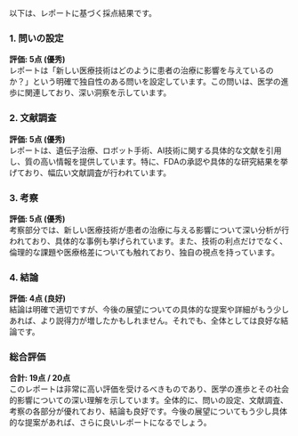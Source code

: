 以下は、レポートに基づく採点結果です。

### 1. 問いの設定
**評価: 5点 (優秀)**  
レポートは「新しい医療技術はどのように患者の治療に影響を与えているのか？」という明確で独自性のある問いを設定しています。この問いは、医学の進歩に関連しており、深い洞察を示しています。

### 2. 文献調査
**評価: 5点 (優秀)**  
レポートは、遺伝子治療、ロボット手術、AI技術に関する具体的な文献を引用し、質の高い情報を提供しています。特に、FDAの承認や具体的な研究結果を挙げており、幅広い文献調査が行われています。

### 3. 考察
**評価: 5点 (優秀)**  
考察部分では、新しい医療技術が患者の治療に与える影響について深い分析が行われており、具体的な事例も挙げられています。また、技術の利点だけでなく、倫理的な課題や医療格差についても触れており、独自の視点を持っています。

### 4. 結論
**評価: 4点 (良好)**  
結論は明確で適切ですが、今後の展望についての具体的な提案や詳細がもう少しあれば、より説得力が増したかもしれません。それでも、全体としては良好な結論です。

### 総合評価
**合計: 19点 / 20点**  
このレポートは非常に高い評価を受けるべきものであり、医学の進歩とその社会的影響についての深い理解を示しています。全体的に、問いの設定、文献調査、考察の各部分が優れており、結論も良好です。今後の展望についてもう少し具体的な提案があれば、さらに良いレポートになるでしょう。